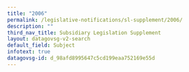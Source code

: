 ```yaml
---
title: "2006"
permalink: /legislative-notifications/sl-supplement/2006/
description: ""
third_nav_title: Subsidiary Legislation Supplement
layout: datagovsg-v2-search
default_field: Subject
infotext: true
datagovsg-id: d_98afd8995647c5cd199eaa752169e55d
---
```

